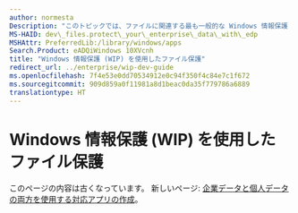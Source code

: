 ```yaml
---
author: normesta
Description: "このトピックでは、ファイルに関連する最も一般的な Windows 情報保護 (WIP) シナリオのいくつかを実現するために必要なコード作成タスクの例を示します。"
MS-HAID: dev\_files.protect\_your\_enterprise\_data\_with\_edp
MSHAttr: PreferredLib:/library/windows/apps
Search.Product: eADQiWindows 10XVcnh
title: "Windows 情報保護 (WIP) を使用したファイル保護"
redirect_url: ../enterprise/wip-dev-guide
ms.openlocfilehash: 7f4e53e0dd70534912e0c94f350f4c84e7c1f672
ms.sourcegitcommit: 909d859a0f11981a8d1beac0da35f779786a6889
translationtype: HT
---
```

# <a name="use-windows-information-protection-wip-to-protect-files"></a>Windows 情報保護 (WIP) を使用したファイル保護
このページの内容は古くなっています。 新しいページ: [企業データと個人データの両方を使用する対応アプリの作成](../enterprise/wip-dev-guide.md)。
